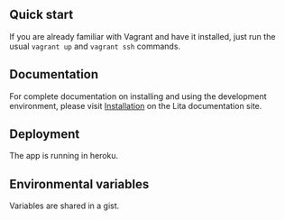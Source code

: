 ## Quick start

If you are already familiar with Vagrant and have it installed, just run the usual `vagrant up` and `vagrant ssh` commands.

## Documentation

For complete documentation on installing and using the development environment, please visit [Installation](http://docs.lita.io/getting-started/installation/) on the Lita documentation site.

## Deployment

The app is running in heroku.

## Environmental variables

Variables are shared in a gist.

